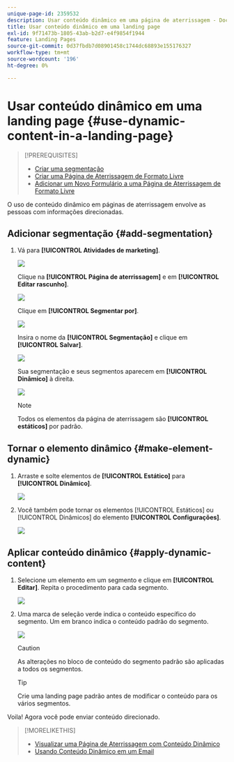 ```yaml
---
unique-page-id: 2359532
description: Usar conteúdo dinâmico em uma página de aterrissagem - Documentação do Marketo - Documentação do produto
title: Usar conteúdo dinâmico em uma landing page
exl-id: 9f71473b-1805-43ab-b2d7-e4f9854f1944
feature: Landing Pages
source-git-commit: 0d37fbdb7d08901458c1744dc68893e155176327
workflow-type: tm+mt
source-wordcount: '196'
ht-degree: 0%

---
```


# Usar conteúdo dinâmico em uma landing page {#use-dynamic-content-in-a-landing-page}

>[!PREREQUISITES]
>
>* [Criar uma segmentação](/help/marketo/product-docs/personalization/segmentation-and-snippets/segmentation/create-a-segmentation.md)
>* [Criar uma Página de Aterrissagem de Formato Livre](/help/marketo/product-docs/demand-generation/landing-pages/free-form-landing-pages/create-a-free-form-landing-page.md)
>* [Adicionar um Novo Formulário a uma Página de Aterrissagem de Formato Livre](/help/marketo/product-docs/demand-generation/landing-pages/free-form-landing-pages/add-a-new-form-to-a-free-form-landing-page.md)

O uso de conteúdo dinâmico em páginas de aterrissagem envolve as pessoas com informações direcionadas.

## Adicionar segmentação {#add-segmentation}

1. Vá para **[!UICONTROL Atividades de marketing]**.

   ![](assets/login-marketing-activities.png)

   Clique na **[!UICONTROL Página de aterrissagem]** e em **[!UICONTROL Editar rascunho]**.

   ![](assets/landingpageeditdraft.jpg)

   Clique em **[!UICONTROL Segmentar por]**.

   ![](assets/image2015-5-21-12-3a31-3a20.png)

   Insira o nome da **[!UICONTROL Segmentação]** e clique em **[!UICONTROL Salvar]**.

   ![](assets/image2014-9-16-14-3a50-3a5.png)

   Sua segmentação e seus segmentos aparecem em **[!UICONTROL Dinâmico]** à direita.

   ![](assets/image2015-5-21-12-3a36-3a40.png)

   >[!NOTE]
   >
   >Todos os elementos da página de aterrissagem são **[!UICONTROL estáticos]** por padrão.

## Tornar o elemento dinâmico {#make-element-dynamic}

1. Arraste e solte elementos de **[!UICONTROL Estático]** para **[!UICONTROL Dinâmico]**.

   ![](assets/image2014-9-16-14-3a50-3a27.png)

1. Você também pode tornar os elementos [!UICONTROL Estáticos] ou [!UICONTROL Dinâmicos] do elemento **[!UICONTROL Configurações]**.

   ![](assets/image2015-5-21-12-3a39-3a41.png)

## Aplicar conteúdo dinâmico {#apply-dynamic-content}

1. Selecione um elemento em um segmento e clique em **[!UICONTROL Editar]**. Repita o procedimento para cada segmento.

   ![](assets/image2015-5-21-12-3a42-3a11.png)

1. Uma marca de seleção verde indica o conteúdo específico do segmento. Um em branco indica o conteúdo padrão do segmento.

   ![](assets/image2015-5-21-12-3a44-3a24.png)

   >[!CAUTION]
   >
   >As alterações no bloco de conteúdo do segmento padrão são aplicadas a todos os segmentos.

   >[!TIP]
   >
   >Crie uma landing page padrão antes de modificar o conteúdo para os vários segmentos.

Voila! Agora você pode enviar conteúdo direcionado.

>[!MORELIKETHIS]
>
>* [Visualizar uma Página de Aterrissagem com Conteúdo Dinâmico](/help/marketo/product-docs/demand-generation/landing-pages/landing-page-actions/preview-a-landing-page-with-dynamic-content.md)
>* [Usando Conteúdo Dinâmico em um Email](/help/marketo/product-docs/email-marketing/general/functions-in-the-editor/using-dynamic-content-in-an-email.md)
